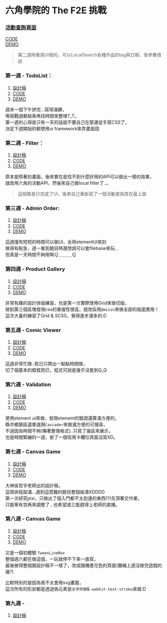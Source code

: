 # 六角學院的 The F2E 挑戰

### [活動查詢頁面](https://guahsu.github.io/TheF2E/dist/index.html#/)
[CODE](https://github.com/guahsu/TheF2E/blob/master/src/components/Index.vue)  
[DEMO](https://guahsu.github.io/TheF2E/dist/index.html#/)  
> 第二週時重寫UI做的，可以LocalSearch各種作品的tag與日期，查參賽資訊

### 第一週 - TodoList：
1. [設計稿](https://hexschool.github.io/THE_F2E_Design/todolist/)  
2. [CODE](https://github.com/guahsu/TheF2E/blob/master/src/components/TodoList.vue)  
3. [DEMO](https://guahsu.github.io/TheF2E/dist/index.html#/1/todolist)  

週末一個下午拼完...寫得滿髒，  
等挑戰週都結束再找時間來整理T_T。  
第一週的心得是只有一天的話就不要自己在那邊徒手寫CSS了，  
決定下週開始的都使用ui framework來弄畫面囧

### 第二週 - Filter：
1. [設計稿](https://hexschool.github.io/THE_F2E_Design/week2-filter/)  
2. [CODE](https://github.com/guahsu/TheF2E/blob/master/src/components/Filter.vue)  
3. [DEMO](https://guahsu.github.io/TheF2E/dist/index.html#/2/filter)  

原本是照著刻畫面，後來實在是找不到什麼好用的API可以做出一樣的效果，  
就改用六角的活動API，然後來自己做local filter了..。  
> 這個算是只完成了UI，後來自己重新寫了一個活動查詢頁在最上面

### 第三週 - Admin Order:
1. [設計稿](https://hexschool.github.io/THE_F2E_Design/week3-admin%20order/)  
2. [CODE](https://github.com/guahsu/TheF2E/blob/master/src/components/AdminOrder.vue)  
3. [DEMO](https://guahsu.github.io/TheF2E/dist/index.html#/3/admin_order)  

這週僅有短短的時間可以做UI，全用elementUI來刻  
做得有點急，週一看到題目時還想說可以套filebase來玩..  
但真是一天時間不夠用啊Ｑ＿＿＿Ｑ

### 第四週 - Product Gallery
1. [設計稿](https://hexschool.github.io/THE_F2E_Design/week4-product%20gallery/)
2. [CODE](https://github.com/guahsu/TheF2E/blob/master/src/components/ProductGallery.vue)  
3. [DEMO](https://guahsu.github.io/TheF2E/dist/index.html#/4/product_gallery)  

非常有趣的設計排版練習，也是第一次實際使用Grid來做切版，  
做到第三個區塊發現css的重複性很高，就改採用`@mixin`來做全部的版面應用！  
這次大量的練習了Grid & SCSS，覺得進步滿多的:D

### 第五週 - Comic Viewer
1. [設計稿](https://hexschool.github.io/THE_F2E_Design/week5-comic%20viewer/)
2. [CODE](https://github.com/guahsu/TheF2E/blob/master/src/components/ComicViewer.vue)  
3. [DEMO](https://guahsu.github.io/TheF2E/dist/index.html#/5/comic_viewer)  

這週非常忙碌..假日只擠出一點點時間做，  
切了個基本的框框而已，程式可說是幾乎沒套到Q_Q

### 第六週 - Validation
1. [設計稿](https://hexschool.github.io/THE_F2E_Design/week6-validation/)
2. [CODE](https://github.com/guahsu/TheF2E/blob/master/src/components/Validation.vue)  
3. [DEMO](https://guahsu.github.io/TheF2E/dist/index.html#/6/validation)  

使用element ui來做，發現element的驗證還算滿方便的，  
縣市鄉鎮區選單選用`Cascader`來做滿方便的可搜尋，  
不過因為時間不夠(懶著整理格式)..只寫了幾區來展示，  
也是時間緊繃的一週，偷了一個信用卡欄位頁面沒寫XD。

### 第七週 - Canvas Game
1. [設計稿](https://hackmd.io/N5yEjm2vSx6D41qAbJGDmw/)
2. [CODE](https://github.com/guahsu/TheF2E/blob/master/src/components/CanvasGame/stage.vue)  
3. [DEMO](https://guahsu.github.io/TheF2E/dist/index.html#/7/canvas_game)  

大神吳哲宇老師出的設計稿，  
這周排程超滿...遇到這麼難的題目整個崩潰XDDDD  
第一次研究pixi，只做出了個入門都不太到邊的東西(?)先頂著交作業，  
只能等有空再來調整了...也希望週三能趕得上老師的直播。

### 第八週 - Canvas Game
1. [設計稿](https://hexschool.github.io/THE_F2E_Design/week8-parallax%20scrolling/)
2. [CODE](https://github.com/guahsu/TheF2E/blob/master/src/components/ParallaxScrolling.vue)  
3. [DEMO](https://guahsu.github.io/TheF2E/dist/index.html#/8/parallax_scrolling)  

又是一個初體驗 `TweenLineMax`  
整個週六都在做這個，一玩就停不下來一直寫，  
最後做得整個跟設計稿不一樣了，改成隨機產花色的頁面(彌補上週沒做完遊戲的痛?)  

比較特別的是因為我不太會用svg畫圖，  
這次所有的形狀都是透過偽元素放`文字符號`&`-webkit-text-stroke`來做:D

### 第九週 - 
1. [設計稿](https://xd.adobe.com/spec/f02993f5-4d00-4282-5a3b-cc27869f9afd-8618/)
